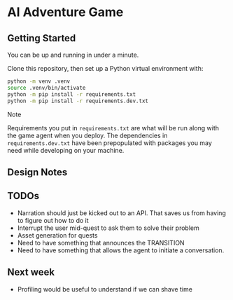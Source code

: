 # AI Adventure Game

## Getting Started

You can be up and running in under a minute.

Clone this repository, then set up a Python virtual environment with:

```bash
python -m venv .venv
source .venv/bin/activate
python -m pip install -r requirements.txt
python -m pip install -r requirements.dev.txt
```

> [!NOTE]
> Requirements you put in `requirements.txt` are what will be run along with the game agent when you deploy.
> The dependencies in `requirements.dev.txt` have been prepopulated with packages you may need while developing on your machine.

## Design Notes


## TODOs

- Narration should just be kicked out to an API. That saves us from having to figure out how to do it
- Interrupt the user mid-quest to ask them to solve their problem
- Asset generation for quests
- Need to have something that announces the TRANSITION
- Need to have something that allows the agent to initiate a conversation.

## Next week

- Profiling would be useful to understand if we can shave time